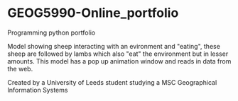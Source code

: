 # GEOG5990-Online_portfolio

Programming python portfolio

Model showing sheep interacting with an evironment and "eating", these sheep are followed by lambs which also "eat" the environment but in lesser amounts. This model has a pop up animation window and reads in data from the web.

Created by a University of Leeds student studying a MSC Geographical Information Systems
